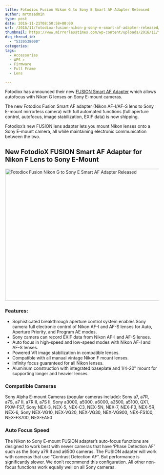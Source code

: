 ```yaml
---
title: Fotodiox Fusion Nikon G to Sony E Smart AF Adapter Released
author: mrtmsadmin
type: post
date: 2016-11-21T08:50:58+00:00
url: /2016/11/fotodiox-fusion-nikon-g-sony-e-smart-af-adapter-released/
thumbnail: https://www.mirrorlesstimes.com/wp-content/uploads/2016/11/fusion-nikon-g-sony-e-smart-af-adapter-750x550.png
dsq_thread_id:
  - "5320538000"
categories:
tags:
  - Accessories
  - APS-c
  - Firmware
  - Full Frame
  - Lens

---
```

Fotodiox has announced their new <a href="https://www.bhphotovideo.com/c/product/1295796-REG/fotodiox_nikg_snye_fusion_fusion_smart_af_adapter.html/BI/20175/KBID/14249" target="_blank" rel="external nofollow">FUSION Smart AF Adapter</a> which allows autofocus with Nikon G lenses on Sony E-mount cameras.

The new Fotodiox Fusion Smart AF adapter (Nikon AF-I/AF-S lens to Sony E-mount mirrorless camera) with full automated functions (full aperture control, autofocus, image stabilization, EXIF data) is now shipping.

Fotodiox’s new FUSION lens adapter lets you mount Nikon lenses onto a Sony E-mount camera, all while maintaining electronic communication between the two.<!--more-->

## New FotodioX FUSION Smart AF Adapter for Nikon F Lens to Sony E-Mount

[<img class="aligncenter wp-image-747 size-full" title="Fotodiox Fusion Nikon G to Sony E Smart AF Adapter Released" src="https://i0.wp.com/www.mirrorlesstimes.com/wp-content/uploads/2016/11/Fotodiox-Fusion-Smart-AF-Nikon-G-Sony-E.jpg?resize=600%2C431&#038;ssl=1" alt="Fotodiox Fusion Nikon G to Sony E Smart AF Adapter Released" width="600" height="431" srcset="https://i0.wp.com/www.mirrorlesstimes.com/wp-content/uploads/2016/11/Fotodiox-Fusion-Smart-AF-Nikon-G-Sony-E.jpg?w=640&ssl=1 640w, https://i0.wp.com/www.mirrorlesstimes.com/wp-content/uploads/2016/11/Fotodiox-Fusion-Smart-AF-Nikon-G-Sony-E.jpg?resize=300%2C216&ssl=1 300w" sizes="(max-width: 600px) 100vw, 600px" data-recalc-dims="1" />][1]

### Features:

  * Sophisticated breakthrough aperture control system enables Sony camera full electronic control of Nikon AF-I and AF-S lenses for Auto, Aperture Priority, and Program AE modes.
  * Sony camera can record EXIF data from Nikon AF-I and AF-S lenses.
  * Auto focus in high-speed and low-speed modes with Nikon AF-I and AF-S lenses.
  * Powered VR image stabilization in compatible lenses.
  * Compatible with all manual vintage Nikon F mount lenses.
  * Infinity focus guaranteed for all Nikon lenses.
  * Aluminum construction with integrated baseplate and 1/4-20″ mount for supporting longer and heavier lenses



### Compatible Cameras

Sony Alpha E-mount Cameras (popular cameras include): Sony a7, a7R, a7S, a7 II, a7R II, a7S II, Sony a3000, a5000, a6000, a3500, a5100, QX1, PXW-FS7, Sony NEX-3, NEX-5, NEX-C3, NEX-5N, NEX-7, NEX-F3, NEX-5R, NEX-6, Sony NEX-VG10, NEX-VG20, NEX-VG30, NEX-VG900, NEX-FS100, NEX-FS700, NEX-EA50

### Auto Focus Speed

The Nikon to Sony E-mount FUSION adapter’s auto-focus functions are designed to work best with newer cameras that have ‘Phase Detection AF’ such as the Sony a7R II and a6500 cameras. The FUSION adapter will work with cameras that use “Contrast Detection AF”. But performance is significantly slower. We don’t recommend this configuration. All other non-focus functions work equally well on all Sony cameras.

 [1]: https://i0.wp.com/www.mirrorlesstimes.com/wp-content/uploads/2016/11/Fotodiox-Fusion-Smart-AF-Nikon-G-Sony-E.jpg?ssl=1